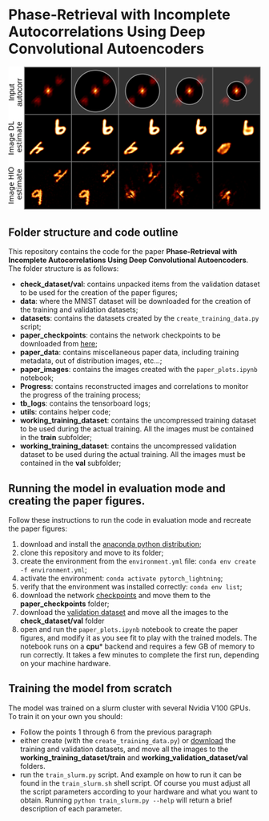 # Phase-Retrieval with Incomplete Autocorrelations Using Deep Convolutional Autoencoders

![HIO vs Autoencoder image reconstruction](paper_images/toc.png)

## Folder structure and code outline

This repository contains the code for the paper **Phase-Retrieval with Incomplete Autocorrelations Using Deep Convolutional Autoencoders**. The folder structure is as follows:

- **check_dataset/val**: contains unpacked items from the validation dataset to be used for the creation of the paper figures;
- **data**: where the MNIST dataset will be downloaded for the creation of the training and validation datasets;
- **datasets**: contains the datasets created by the `create_training_data.py` script;
- **paper_checkpoints**: contains the network checkpoints to be downloaded from [here](https://drive.google.com/drive/folders/1JKlFisSBgb7lJwuLsnEXAwr63Dw8Vo4o?usp=share_link);
- **paper_data**: contains miscellaneous paper data, including training metadata, out of distribution images, etc...;
- **paper_images**: contains the images created with the `paper_plots.ipynb` notebook;
- **Progress**: contains reconstructed images and correlations to monitor the progress of the training process;
- **tb_logs**: contains the tensorboard logs;
- **utils**: contains helper code;
- **working_training_dataset**: contains the uncompressed training dataset to be used during the actual training. All the images must be contained in the **train** subfolder;
- **working_training_dataset**: contains the uncompressed validation dataset to be used during the actual training. All the images must be contained in the **val** subfolder;


## Running the model in evaluation mode and creating the paper figures.

Follow these instructions to run the code in evaluation mode and recreate the paper figures:

1) download and install the [anaconda python distribution](https://www.anaconda.com/products/distribution);
2) clone this repository and move to its folder;
3) create the environment from the `environment.yml` file: `conda env create -f environment.yml`;
4) activate the environment: `conda activate pytorch_lightning`;
5) verify that the environment was installed correctly: `conda env list`;
6) download the network [checkpoints](https://drive.google.com/drive/folders/1JKlFisSBgb7lJwuLsnEXAwr63Dw8Vo4o?usp=share_link) and move them to the **paper_checkpoints** folder;
7) download the [validation dataset](https://drive.google.com/drive/folders/1QV1E2rJL5KyUfqg0Lnih8Pyo7VklWx7B?usp=share_link) and move all the images to the **check_dataset/val** folder
8) open and run the `paper_plots.ipynb` notebook to create the paper figures, and modify it as you see fit to play with the trained models. The notebook runs on a **cpu*** backend and requires a few GB of memory to run correctly. It takes a few minutes to complete the first run, depending on your machine hardware.

## Training the model from scratch

The model was trained on a slurm cluster with several Nvidia V100 GPUs. To train it on your own you should:

- Follow the points 1 through 6 from the previous paragraph
- either create (with the `create_training_data.py`) or [download](https://drive.google.com/drive/folders/1QV1E2rJL5KyUfqg0Lnih8Pyo7VklWx7B?usp=share_link) the training and validation datasets, and move all the images to the **working_training_dataset/train** and **working_validation_dataset/val** folders.
- run the `train_slurm.py` script. And example on how to run it can be found in the `train_slurm.sh` shell script. Of course you must adjust all the script parameters according to your hardware and what you want to obtain. Running `python train_slurm.py --help` will return a brief description of each parameter.
